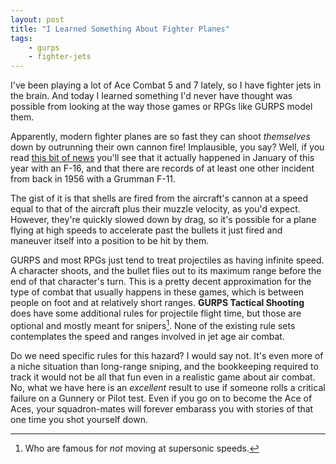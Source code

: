 ```yaml
---
layout: post
title: "I Learned Something About Fighter Planes"
tags:
    - gurps
    - fighter-jets
---
```


I've been playing a lot of Ace Combat 5 and 7 lately, so I have fighter jets in
the brain. And today I learned something I'd never have thought was possible
from looking at the way those games or RPGs like GURPS model them.

Apparently, modern fighter planes are so fast they can shoot _themselves_ down
by outrunning their own cannon fire! Implausible, you say? Well, if you read
[this bit of news][1] you'll see that it actually happened in January of this
year with an F-16, and that there are records of at least one other incident
from back in 1956 with a Grumman F-11.

The gist of it is that shells are fired from the aircraft's cannon at a speed
equal to that of the aircraft plus their muzzle velocity, as you'd
expect. However, they're quickly slowed down by drag, so it's possible for a
plane flying at high speeds to accelerate past the bullets it just fired and
maneuver itself into a position to be hit by them.

GURPS and most RPGs just tend to treat projectiles as having infinite speed. A
character shoots, and the bullet flies out to its maximum range before the end
of that character's turn. This is a pretty decent approximation for the type of
combat that usually happens in these games, which is between people on foot and
at relatively short ranges. **GURPS Tactical Shooting** does have some
additional rules for projectile flight time, but those are optional and mostly
meant for snipers[^1]. None of the existing rule sets contemplates the speed and
ranges involved in jet age air combat.

Do we need specific rules for this hazard? I would say not. It's even more of a
niche situation than long-range sniping, and the bookkeeping required to track
it would not be all that fun even in a realistic game about air combat. No, what
we have here is an _excellent_ result to use if someone rolls a critical failure
on a Gunnery or Pilot test. Even if you go on to become the Ace of Aces, your
squadron-mates will forever embarass you with stories of that one time you shot
yourself down.

[^1]: Who are famous for _not_ moving at supersonic speeds.

[1]: https://arstechnica.com/tech-policy/2019/04/dutch-f-16-takes-cannon-fire-from-itself/#p3
